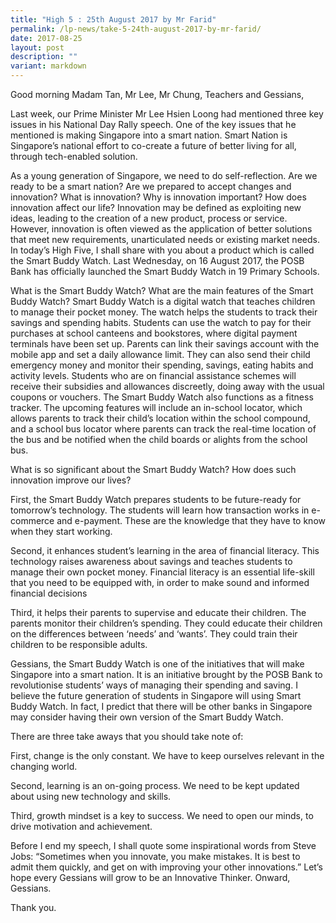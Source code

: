 ```yaml
---
title: "High 5 : 25th August 2017 by Mr Farid"
permalink: /lp-news/take-5-24th-august-2017-by-mr-farid/
date: 2017-08-25
layout: post
description: ""
variant: markdown
---
```

Good morning Madam Tan, Mr Lee, Mr Chung, Teachers and Gessians,

Last week, our Prime Minister Mr Lee Hsien Loong had mentioned three key issues in his National Day Rally speech. One of the key issues that he mentioned is making Singapore into a smart nation. Smart Nation is Singapore’s national effort to co-create a future of better living for all, through tech-enabled solution.

As a young generation of Singapore, we need to do self-reflection. Are we ready to be a smart nation? Are we prepared to accept changes and innovation? What is innovation? Why is innovation important? How does innovation affect our life? Innovation may be defined as exploiting new ideas, leading to the creation of a new product, process or service. However, innovation is often viewed as the application of better solutions that meet new requirements, unarticulated needs or existing market needs. In today’s High Five, I shall share with you about a product which is called the Smart Buddy Watch. Last Wednesday, on 16 August 2017, the POSB Bank has officially launched the Smart Buddy Watch in 19 Primary Schools.

What is the Smart Buddy Watch? What are the main features of the Smart Buddy Watch? Smart Buddy Watch is a digital watch that teaches children to manage their pocket money. The watch helps the students to track their savings and spending habits. Students can use the watch to pay for their purchases at school canteens and bookstores, where digital payment terminals have been set up. Parents can link their savings account with the mobile app and set a daily allowance limit. They can also send their child emergency money and monitor their spending, savings, eating habits and activity levels. Students who are on financial assistance schemes will receive their subsidies and allowances discreetly, doing away with the usual coupons or vouchers. The Smart Buddy Watch also functions as a fitness tracker. The upcoming features will include an in-school locator, which allows parents to track their child’s location within the school compound, and a school bus locator where parents can track the real-time location of the bus and be notified when the child boards or alights from the school bus.

What is so significant about the Smart Buddy Watch? How does such innovation improve our lives?

First, the Smart Buddy Watch prepares students to be future-ready for tomorrow’s technology. The students will learn how transaction works in e-commerce and e-payment. These are the knowledge that they have to know when they start working.

Second, it enhances student’s learning in the area of financial literacy. This technology raises awareness about savings and teaches students to manage their own pocket money. Financial literacy is an essential life-skill that you need to be equipped with, in order to make sound and informed financial decisions

Third, it helps their parents to supervise and educate their children. The parents monitor their children’s spending. They could educate their children on the differences between ‘needs’ and ‘wants’. They could train their children to be responsible adults.

Gessians, the Smart Buddy Watch is one of the initiatives that will make Singapore into a smart nation. It is an initiative brought by the POSB Bank to revolutionise students’ ways of managing their spending and saving. I believe the future generation of students in Singapore will using Smart Buddy Watch. In fact, I predict that there will be other banks in Singapore may consider having their own version of the Smart Buddy Watch.

There are three take aways that you should take note of:

First, change is the only constant. We have to keep ourselves relevant in the changing world.

Second, learning is an on-going process. We need to be kept updated about using new technology and skills.

Third, growth mindset is a key to success. We need to open our minds, to drive motivation and achievement.

Before I end my speech, I shall quote some inspirational words from Steve Jobs: “Sometimes when you innovate, you make mistakes. It is best to admit them quickly, and get on with improving your other innovations.” Let’s hope every Gessians will grow to be an Innovative Thinker. Onward, Gessians.

Thank you.

